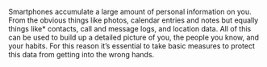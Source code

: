 Smartphones accumulate a large amount of personal information on you. From the obvious things like photos, calendar entries and notes but equally things like* contacts, call and message logs, and location data. All of this can be used to build up a detailed picture of you, the people you know, and your habits. For this reason it’s essential to take basic measures to protect this data from getting into the wrong hands.